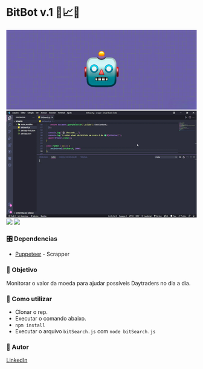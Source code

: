 # BitBot v.1 🤖📈💲
![cover](./cover.png)
![appCover](./bitBot.gif)
<br />
![](https://img.shields.io/badge/BitBot%20Page-Node-green) ![](https://img.shields.io/badge/Scrapper-Pupperteer-blue)
<br />
 
### 🎛️ Dependencias
 
- [Puppeteer](https://pptr.dev/) - Scrapper

 
### 🎯 Objetivo
Monitorar o valor da moeda para ajudar possíveis Daytraders no dia a dia.

### 🔎 Como utilizar

- Clonar o rep.
- Executar o comando abaixo.
- `npm install`
- Executar o arquivo `bitSearch.js` com `node bitSearch.js`



### 🎨 Autor

[LinkedIn](https://www.linkedin.com/in/mateusmarcelino/) 
